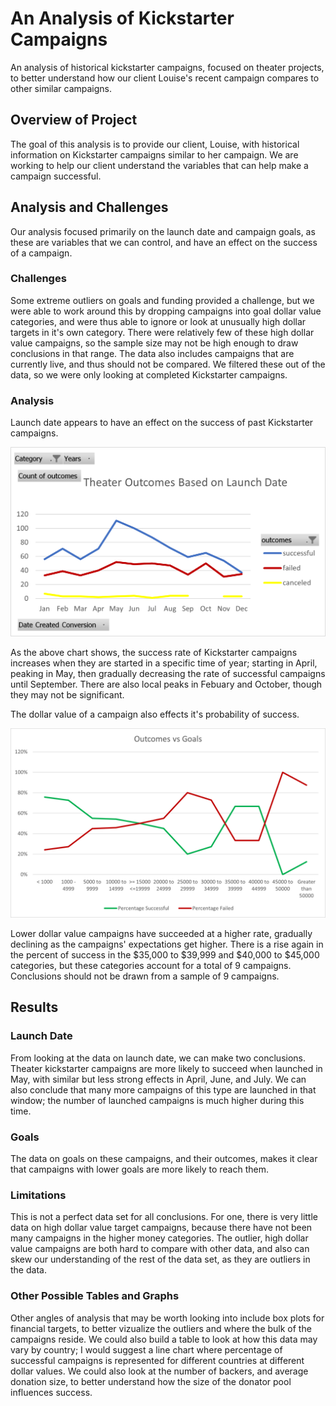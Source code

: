 # An Analysis of Kickstarter Campaigns
An analysis of historical kickstarter campaigns, focused on theater projects, to better understand how our client Louise's recent campaign compares to other similar campaigns.
## Overview of Project
The goal of this analysis is to provide our client, Louise, with historical information on Kickstarter campaigns similar to her campaign. We are working to help our client understand the variables that can help make a campaign successful.
## Analysis and Challenges
Our analysis focused primarily on the launch date and campaign goals, as these are variables that we can control, and have an effect on the success of a campaign. 
### Challenges
Some extreme outliers on goals and funding provided a challenge, but we were able to work around this by dropping campaigns into goal dollar value categories, and were thus able to ignore or look at unusually high dollar targets in it's own category. There were relatively few of these high dollar value campaigns, so the sample size may not be high enough to draw conclusions in that range. The data also includes campaigns that are currently live, and thus should not be compared. We filtered these out of the data, so we were only looking at completed Kickstarter campaigns.
### Analysis
Launch date appears to have an effect on the success of past Kickstarter campaigns. 

![Theater Outcomes Based On Launch Date](https://github.com/aaronsond/kickstarter-analysis/blob/ce7a59254cc56c6690a4c28b564ee0cec64fc972/Resources/Theater_Outcomes_vs_Launch.png?raw=true)

As the above chart shows, the success rate of Kickstarter campaigns increases when they are started in a specific time of year; starting in April, peaking in May, then gradually decreasing the rate of successful campaigns until September. There are also local peaks in Febuary and October, though they may not be significant. 

The dollar value of a campaign also effects it's probability of success. 

![Outcomes vs_Goals](https://github.com/aaronsond/kickstarter-analysis/blob/ce7a59254cc56c6690a4c28b564ee0cec64fc972/Resources/Outcomes_vs_Goals.png)

Lower dollar value campaigns have succeeded at a higher rate, gradually declining as the campaigns' expectations get higher. There is a rise again in the percent of success in the $35,000 to $39,999 and $40,000 to $45,000 categories, but these categories account for a total of 9 campaigns. Conclusions should not be drawn from a sample of 9 campaigns. 

## Results

### Launch Date
From looking at the data on launch date, we can make two conclusions. Theater kickstarter campaigns are more likely to succeed when launched in May, with similar but less strong effects in April, June, and July. We can also conclude that many more campaigns of this type are launched in that window; the number of launched campaigns is much higher during this time. 

### Goals
The data on goals on these campaigns, and their outcomes, makes it clear that campaigns with lower goals are more likely to reach them. 

### Limitations
This is not a perfect data set for all conclusions. For one, there is very little data on high dollar value target campaigns, because there have not been many campaigns in the higher money categories. The outlier, high dollar value campaigns are both hard to compare with other data, and also can skew our understanding of the rest of the data set, as they are outliers in the data. 

### Other Possible Tables and Graphs

Other angles of analysis that may be worth looking into include box plots for financial targets, to better vizualize the outliers and where the bulk of the campaigns reside. We could also build a table to look at how this data may vary by country; I would suggest a line chart where percentage of successful campaigns is represented for different countries at different dollar values. We could also look at the number of backers, and average donation size, to better understand how the size of the donator pool influences success.
